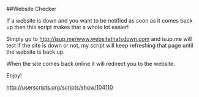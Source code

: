 ##Website Checker

If a website is down and you want to be notified as soon as it comes back up then this script makes that a whole lot easier!

Simply go to http://isup.me/www.websitethatsdown.com and isup.me will test if the site is down or not, my script will keep refreshing that page until the website is back up.

When the site comes back online it will redirect you to the website.

Enjoy!

http://userscripts.org/scripts/show/104110

